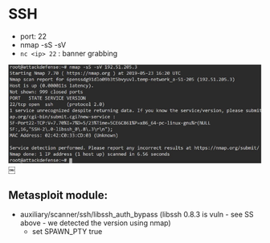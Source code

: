 # SSH

- port: 22
- nmap -sS -sV 
- `nc <ip> 22` : banner grabbing

![SSH nmap discovery](./images/ssh-01.png)￼

## Metasploit module:

- auxiliary/scanner/ssh/libssh_auth_bypass (libssh 0.8.3 is vuln - see SS above - we detected the version using nmap)
	- set SPAWN_PTY true